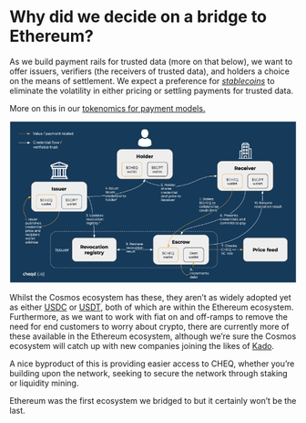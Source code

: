 # Why did we decide on a bridge to Ethereum?

As we build payment rails for trusted data (more on that below), we want to offer issuers, verifiers (the receivers of trusted data), and holders a choice on the means of settlement. We expect a preference for [_stablecoins_](https://en.wikipedia.org/wiki/Stablecoin) to eliminate the volatility in either pricing or settling payments for trusted data.

More on this in our [tokenomics for payment models.](https://www.cheqd.io/blog/cheqds-tokenomics-for-ssi-explained-part-3-payment-models)

![chqed Tokenomics - Overview of actors](../../.gitbook/assets/Tokenomics%20-%20Overview%20of%20Actors.png)

Whilst the Cosmos ecosystem has these, they aren’t as widely adopted yet as either [USDC](https://en.wikipedia.org/wiki/USD\_Coin) or [USDT](https://en.wikipedia.org/wiki/Tether\_\(cryptocurrency\)), both of which are within the Ethereum ecosystem. Furthermore, as we want to work with fiat on and off-ramps to remove the need for end customers to worry about crypto, there are currently more of these available in the Ethereum ecosystem, although we’re sure the Cosmos ecosystem will catch up with new companies joining the likes of [Kado](https://www.kado.money/).

A nice byproduct of this is providing easier access to CHEQ, whether you’re building upon the network, seeking to secure the network through staking or liquidity mining.

Ethereum was the first ecosystem we bridged to but it certainly won’t be the last.
